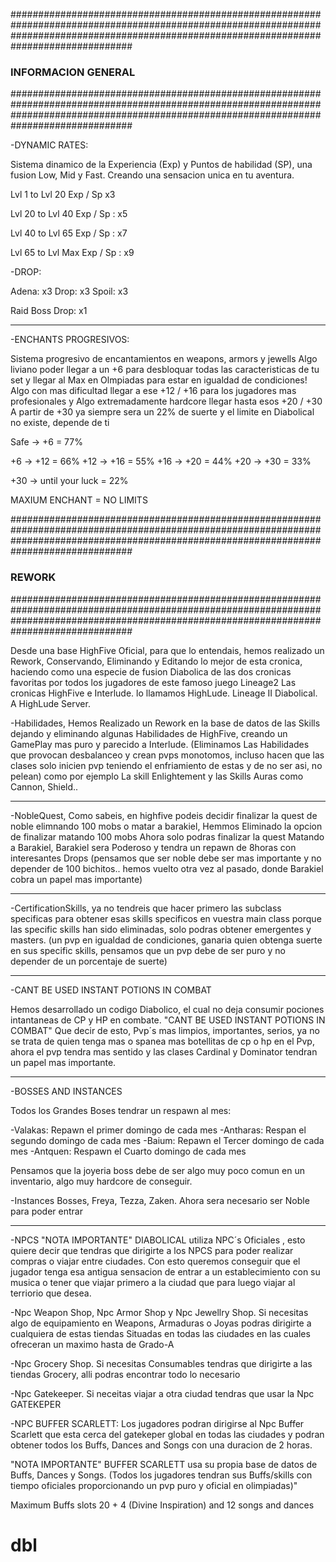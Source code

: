 

##############################################################################################################################################################################################
### INFORMACION GENERAL
##############################################################################################################################################################################################

-DYNAMIC RATES:

Sistema dinamico de la Experiencia (Exp) y Puntos de habilidad (SP), una fusion Low, Mid y Fast.
Creando una sensacion unica en tu aventura.

Lvl 1 to Lvl 20
Exp / Sp x3

Lvl 20 to Lvl 40
Exp / Sp : x5

Lvl 40 to Lvl 65
Exp / Sp : x7

Lvl 65 to Lvl Max
Exp / Sp : x9

-DROP:

 Adena: x3
 Drop: x3
 Spoil: x3
 
 Raid Boss Drop: x1
 
----------------------------------------------------------------------------------------------------------------------------------------------------------------------------------------------

-ENCHANTS PROGRESIVOS:

Sistema progresivo de encantamientos en weapons, armors y jewells
Algo liviano poder llegar a un +6 para desbloquar todas las caracteristicas de tu set y llegar al Max en Olmpiadas para estar en igualdad de condiciones!
Algo con mas dificultad llegar a ese +12 / +16 para los jugadores mas profesionales y
Algo extremadamente hardcore llegar hasta esos +20 / +30
A partir de +30 ya siempre sera un 22% de suerte y el limite en Diabolical no existe, depende de ti

Safe → +6 = 77%

+6 → +12 = 66%
+12 → +16 = 55%
+16 → +20 = 44%
+20 → +30 = 33%

+30 → until your luck  = 22%

MAXIUM ENCHANT = NO LIMITS

##############################################################################################################################################################################################
### REWORK
##############################################################################################################################################################################################

Desde una base HighFive Oficial, para que lo entendais, hemos realizado un Rework, Conservando, Eliminando y Editando lo mejor de esta cronica,
haciendo como una especie de fusion Diabolica de las dos cronicas favoritas por todos los jugadores de este famoso juego Lineage2
Las cronicas HighFive e Interlude. lo llamamos HighLude. Lineage II Diabolical. A HighLude Server.

-Habilidades, Hemos Realizado un Rework en la base de datos de las Skills dejando y eliminando algunas Habilidades de HighFive, creando un GamePlay mas puro y parecido a Interlude.
(Eliminamos Las Habilidades que provocan desbalanceo y crean pvps monotomos,
incluso hacen que las clases solo inicien pvp teniendo el enfriamiento de estas y de no ser asi, no pelean)
como por ejemplo
La skill Enlightement y las Skills Auras como Cannon, Shield..

----------------------------------------------------------------------------------------------------------------------------------------------------------------------------------------------

-NobleQuest, Como sabeis, en highfive podeis decidir finalizar la quest de noble elimnando 100 mobs o matar a barakiel, Hemmos Eliminado la opcion de finalizar matando 100 mobs
Ahora solo podras finalizar la quest Matando a Barakiel, Barakiel sera Poderoso y tendra un repawn de 8horas con interesantes Drops
(pensamos que ser noble debe ser mas importante y no depender de 100 bichitos.. hemos vuelto otra vez al pasado, donde Barakiel cobra un papel mas importante)

----------------------------------------------------------------------------------------------------------------------------------------------------------------------------------------------

-CertificationSkills, ya no tendreis que hacer primero las subclass specificas para obtener esas skills specificos en vuestra main class porque las specific skills han sido eliminadas, solo podras
obtener emergentes y masters.
(un pvp en igualdad de condiciones, ganaria quien obtenga suerte en sus specific skills, pensamos que un pvp debe de ser puro y no depender de un porcentaje de suerte)

----------------------------------------------------------------------------------------------------------------------------------------------------------------------------------------------

-CANT BE USED INSTANT POTIONS IN COMBAT

Hemos desarrollado un codigo Diabolico, el cual no deja consumir pociones intantaneas de CP y HP en combate. 
 "CANT BE USED INSTANT POTIONS IN COMBAT"
Que decir de esto, Pvp´s mas limpios, importantes, serios, ya no se trata de quien tenga mas o spanea mas botellitas de cp o hp en el Pvp, ahora el pvp tendra mas sentido y las
clases Cardinal y Dominator tendran un papel mas importante.

----------------------------------------------------------------------------------------------------------------------------------------------------------------------------------------------

-BOSSES AND INSTANCES

Todos los Grandes Boses tendrar un respawn al mes:

-Valakas: Repawn el primer domingo de cada mes 
-Antharas: Respan el segundo domingo de cada mes 
-Baium: Repawn el Tercer domingo de cada mes 
-Antquen: Respawn el Cuarto domingo de cada mes

Pensamos que la joyeria boss debe de ser algo muy poco comun en un inventario, algo muy hardcore de conseguir.


-Instances Bosses, Freya, Tezza, Zaken.
Ahora sera necesario ser Noble para poder entrar


----------------------------------------------------------------------------------------------------------------------------------------------------------------------------------------------

-NPCS 
"NOTA IMPORTANTE"
DIABOLICAL utiliza NPC´s Oficiales , esto quiere decir que tendras que dirigirte a los NPCS para poder realizar compras o viajar entre ciudades.
Con esto queremos conseguir que el jugador tenga esa antigua sensacion de entrar a un establecimiento con su musica o tener que viajar primero a la ciudad que para luego viajar al terriorio
que desea.





-Npc Weapon Shop, Npc Armor Shop y Npc Jewellry Shop. Si necesitas algo de equipamiento en Weapons, Armaduras o Joyas podras dirigirte a cualquiera de estas tiendas Situadas 
en todas las ciudades en las cuales ofreceran un maximo hasta de Grado-A

-Npc Grocery Shop. Si necesitas Consumables tendras que dirigirte a las tiendas Grocery, alli podras encontrar todo lo necesario 

-Npc Gatekeeper. Si neceitas viajar a otra ciudad tendras que usar la Npc GATEKEPER





-NPC BUFFER SCARLETT: Los jugadores podran dirigirse al Npc Buffer Scarlett que esta cerca del gatekeper global en todas las ciudades y podran obtener 
todos los Buffs, Dances and Songs con una duracion de 2 horas.

"NOTA IMPORTANTE"
BUFFER SCARLETT usa su propia base de datos de Buffs, Dances y Songs.
(Todos los jugadores tendran sus Buffs/skills con tiempo oficiales proporcionando un pvp puro y oficial en olimpiadas)"

Maximum Buffs slots 20 + 4 (Divine Inspiration) and 12 songs and dances


# dbl
